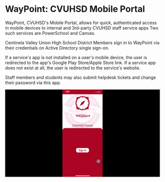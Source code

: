 # WayPoint: CVUHSD Mobile Portal

WayPoint, CVUHSD's Mobile Portal, allows for quick, authenticated access in mobile devices to internal and 3rd-party CVUHSD staff service apps Two such services are PowerSchool and Canvas.  

Centinela Valley Union High School District Members sign in to WayPoint via their credentials on Active Directory single sign-on.   

If a service's app is not installed on a user's mobile device, the user is redirected to the app's Google Play Store/Apple Store link. If a service app does not exist at all, the user is redirected to the service's website.

Staff members and students may also submit helpdesk tickets and change their password via this app.

![til](./demo.gif)